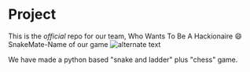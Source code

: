 # Project

This is the *official* repo for our team, Who Wants To Be A Hackionaire :smile:
SnakeMate-Name of our game
![alternate text](https://i.pinimg.com/736x/9f/58/02/9f5802374ac2481215a356b77666c0e3.jpg)

We have made a python based "snake and ladder" plus "chess" game.
